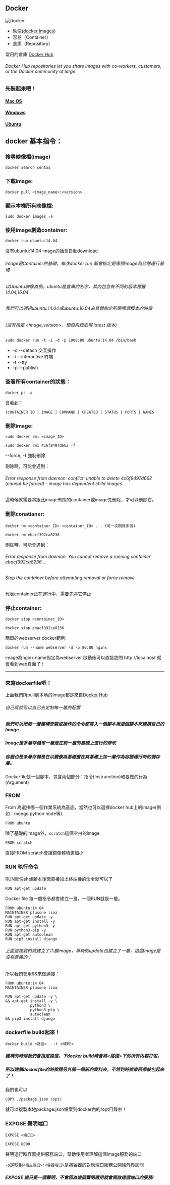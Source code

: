 

## Docker
![docker](https://github.com/Plusone7/learnNote/blob/master/docker/img/docker.png?raw=true)

* 映像[(docker Images)](https://docs.docker.com/engine/reference/commandline/images/)
* 容器（Container）
* 倉庫（Repository）

常用的倉庫 [Docker Hub](https://hub.docker.com/)
###### Docker Hub repositories let you share images with co-workers, customers, or the Docker community at large. 

### 先裝起來吧！

#### [Mac OS](https://docs.docker.com/docker-for-mac/install/)
#### [Windows](https://docs.docker.com/docker-for-windows/install/)
#### [Ubuntu](https://docs.docker.com/engine/installation/linux/docker-ce/ubuntu/#os-requirements)

## docker 基本指令：
### 搜尋映像檔(image)
```
docker search centos
```
### 下載image:
```
docker pull <image_name>:<version>
```
### 顯示本機所有映像檔:
```
sudo docker images -a
```
### 使用image創造container:

```
docker run ubuntu:14.04
```

沒有ubuntu:14.04 image的話會自動download

###### Image是Container的基礎，每次docker run 都會指定是哪個Image為容器運行基礎
###### 以Ubuntu映像為例，ubuntu是倉庫的名字，其內包含有不同的版本標籤14.04,16.04 
###### 我們可以通過ubuntu:14.04或ubuntu:16.04來具體指定所需哪個版本的映像
###### (沒有指定 <image_version>，預設系統取得 latest 版本)


```
sudo docker run -t -i -d -p 1000:80 ubuntu:14.04 /bin/bash
```

* -d --detach 交互操作
* -i --interactive 終端
* -t --tty
* -p --publish


### 查看所有container的狀態：
```
docker ps -a 
```
會看到：
```
|CONTAINER ID | IMAGE | COMMAND | CREATED | STATUS | PORTS | NAMES
```
### 刪除image:
```
sudo docker rmi <image_ID>
```
```
sudo docker rmi 4c6f8497d662 -f
```
--force, -f 強制刪除

刪除時，可能會遇到：
###### Error response from daemon: conflict: unable to delete 4c6f8497d662 (cannot be forced) - image has dependent child images
這時候就需要將跟此image有關的container或image先刪除，才可以刪除它。


### 刪除conatianer:
```
docker rm <container_ID> <container_ID> ... (可一次刪除多個)
```

```
docker rm ebacf392ca8236
```
刪除時，可能會遇到：
###### Error response from daemon: You cannot remove a running container ebacf392ca8236... 
###### Stop the container before attempting removal or force remove
代表container正在運行中，需要先將它停止

### 停止container:
```
docker stop <container_ID>
```

```
docker stop ebacf392ca8236
```

簡單的webserver docker範例:
```
docker run --name webserver -d -p 80:80 nginx
```
image為nginx 
name設定為webserver
啟動後可以直接訪問 http://localhost 就會看到web頁面了！


---

### 來寫dockerfile吧！

上面我們所pull到本地的Image都是來自[Docker Hub](https://hub.docker.com/)
###### 自己寫就可以自己去定制每一層的配置
##### 我們可以把每一層建構安裝或操作的命令都寫入一個腳本用這個腳本來建構自己的Image
##### Image是多層存儲每一層是在前一層的基礎上進行的修改
##### 容器也是多層存儲是在以鏡像為基礎層在其基礎上加一層作為容器運行時的儲存層。

Dockerfile是一個腳本，包含兩個部分：指令(Instrunction)和要做的行為(Argument)


### FROM 
From 為選擇哪一個作業系統為基底，當然也可以選擇docker hub上的image(例如：mongo python node等)

```
FROM ubuntu  
```
除了基礎的image外，`scratch`這個空白的image
```
FROM scratch
```
直接FROM scratch會讓鏡像體積更加小


### RUN 執行命令
RUN就像shell腳本後面直接加上終端機的命令就可以了

```
RUN apt-get update
```

Docker file 每一個指令都會建立一層，一個RUN就是一層。
``` 
FROM ubuntu:14.04
MAINTAINER plusone lioa
RUN apt-get update -y 
RUN apt-get install -y 
RUN apt-get python3 -y 
RUN python3-pip -y
RUN apt-get autoclean 
RUN pip3 install django 

```
###### 上面這樣我們就建立了六層image，單純的update也建立了一層，這個image是沒有意義的！

所以我們會用&&來做連接：

```
FROM ubuntu:14.04
MAINTAINER plusone lioa

RUN apt-get update -y \
&& apt-get install -y \
           python3 \
           python3-pip \
           autoclean 
&& pip3 install django 
```
### dockerfile build起來！
```
docker build <路徑> . -t <NEME>
```
##### 建構的時候我們會指定路徑，下docker build時會將<路徑>下的所有內容打包，
##### 所以建構dockerfile的時候請另外開一個新的資料夾，不然到時候東西都被包起來了！

我們也可以
```
COPY ./package.json /opt/
```
就可以複製本地package.json檔案到docker內的/opt目錄啦！

### EXPOSE 聲明端口

```
EXPOSE <端口1>
```
```
EXPOSE 8000
```
聲明運行時容器提供服務端口，幫助使用者理解這個Image服務的端口

`-p`是映射`<宿主端口>:<容器端口>`是將容器的對應端口服務公開給外界訪問
##### EXPOSE 這只是一個聲明，不會因為這個聲明應用就會開啟這個端口的服務!


